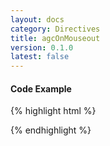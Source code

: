 ```yaml
---
layout: docs
category: Directives
title: agcOnMouseout
version: 0.1.0
latest: false
---
```


#### Code Example
{% highlight html %}
<div google-chart chart="myChartObject" agc-on-mouseout="mouseoutHandler(row,column)"></div>
{% endhighlight %}